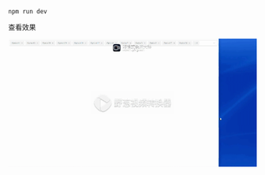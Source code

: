 ```
npm run dev
```
查看效果



![alt text](https://github.com/SukiYuSijing/select-multi-tags/blob/master/20240114-084953.gif?raw=true)

